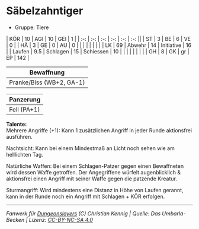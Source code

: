 # Säbelzahntiger  
- Gruppe: Tiere  

| KÖR    | 10  | AGI      | 10 | GEI        | 1   |
| :-: | :-: | :-: | :-: | :-: | :-: ||
| ST     | 3   | BE       | 6  | VE         | 0   |
| HÄ     | 3   | GE       | 0  | AU         | 0   |
|        |     |          |    |            |     |
| LK     | 69  | Abwehr   | 14 | Initiative | 16  |
| Laufen | 9.5 | Schlagen | 15 | Schiessen  | 10  |
|        |     |          |    |            |     |
| GH     | 8   | GK       | gr | EP         | 142 |


| Bewaffnung |
| --- |
| Pranke/Biss (WB+2, GA-1) |


| Panzerung |
| --- |
| Fell (PA+1) |


**Talente:**  
Mehrere Angriffe (+1): Kann 1 zusätzlichen Angriff in jeder Runde aktionsfrei ausführen.

Nachtsicht: Kann bei einem Mindestmaß an Licht noch sehen wie am helllichten Tag.

Natürliche Waffen: Bei einem Schlagen-Patzer gegen einen Bewaffneten wird dessen Waffe getroffen. Der Angegriffene würfelt augenblicklich & aktionsfrei einen Angriff mit seiner Waffe gegen die patzende Kreatur.

Sturmangriff: Wird mindestens eine Distanz in Höhe von Laufen gerannt, kann in der Runde noch ein Angriff mit Schlagen + KÖR erfolgen.





___
*Fanwerk für [Dungeonslayers](https://www.dungeonslayers.net/) (C) Christian Kennig | Quelle: Das Umbarla-Becken | Lizenz: [CC-BY-NC-SA 4.0](https://creativecommons.org/licenses/by-nc-sa/4.0/deed.de)*